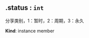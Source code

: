 <a name="module_miot/service/security--module.exports.ISecureKey+status"></a>

## .status : <code>int</code>
分享类别，1：暂时，2：周期，3：永久

**Kind**: instance member  
